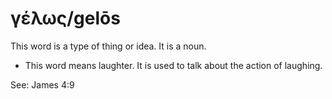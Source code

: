 # γέλως/gelōs
This word is a type of thing or idea. It is a noun.

* This word means laughter. It is used to talk about the action of laughing.

See: James 4:9
